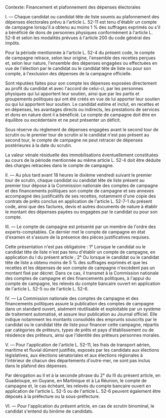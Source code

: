Contexte: Financement et plafonnement des dépenses électorales

I. — Chaque candidat ou candidat tête de liste soumis au plafonnement des dépenses électorales prévu à l'article L. 52-11 est tenu d'établir un compte de campagne lorsqu'il a obtenu au moins 1 % des suffrages exprimés ou s'il a bénéficié de dons de personnes physiques conformément à l'article L. 52-8 et selon les modalités prévues à l'article 200 du code général des impôts.

Pour la période mentionnée à l'article L. 52-4 du présent code, le compte de campagne retrace, selon leur origine, l'ensemble des recettes perçues et, selon leur nature, l'ensemble des dépenses engagées ou effectuées en vue de l'élection par le candidat ou le candidat tête de liste ou pour son compte, à l'exclusion des dépenses de la campagne officielle.

Sont réputées faites pour son compte les dépenses exposées directement au profit du candidat et avec l'accord de celui-ci, par les personnes physiques qui lui apportent leur soutien, ainsi que par les partis et groupements politiques qui ont été créés en vue de lui apporter leur soutien ou qui lui apportent leur soutien. Le candidat estime et inclut, en recettes et en dépenses, les avantages directs ou indirects, les prestations de services et dons en nature dont il a bénéficié. Le compte de campagne doit être en équilibre ou excédentaire et ne peut présenter un déficit.

Sous réserve du règlement de dépenses engagées avant le second tour de scrutin ou le premier tour de scrutin si le candidat n'est pas présent au second tour, le compte de campagne ne peut retracer de dépenses postérieures à la date du scrutin.

La valeur vénale résiduelle des immobilisations éventuellement constituées au cours de la période mentionnée au même article L. 52-4 doit être déduite des charges retracées dans le compte de campagne.

II. — Au plus tard avant 18 heures le dixième vendredi suivant le premier tour de scrutin, chaque candidat ou candidat tête de liste présent au premier tour dépose à la Commission nationale des comptes de campagne et des financements politiques son compte de campagne et ses annexes accompagné des justificatifs de ses recettes, notamment d'une copie des contrats de prêts conclus en application de l'article L. 52-7-1 du présent code, ainsi que des factures, devis et autres documents de nature à établir le montant des dépenses payées ou engagées par le candidat ou pour son compte.

III. — Le compte de campagne est présenté par un membre de l'ordre des experts-comptables. Ce dernier met le compte de campagne en état d'examen et s'assure de la présence des pièces justificatives requises.

Cette présentation n'est pas obligatoire : 1° Lorsque le candidat ou le candidat tête de liste n'est pas tenu d'établir un compte de campagne, en application du I du présent article ; 2° Ou lorsque le candidat ou le candidat tête de liste a obtenu moins de 5 % des suffrages exprimés et que les recettes et les dépenses de son compte de campagne n'excèdent pas un montant fixé par décret. Dans ce cas, il transmet à la Commission nationale des comptes de campagne et des financements politiques, à l'appui du compte de campagne, les relevés du compte bancaire ouvert en application de l'article L. 52-5 ou de l'article L. 52-6.

IV. — La Commission nationale des comptes de campagne et des financements politiques assure la publication des comptes de campagne dans un standard ouvert, aisément réutilisable et exploitable par un système de traitement automatisé, et assure leur publication au Journal officiel. Elle indique notamment les montants consolidés des emprunts souscrits par le candidat ou le candidat tête de liste pour financer cette campagne, répartis par catégories de prêteurs, types de prêts et pays d'établissement ou de résidence des prêteurs, ainsi que l'identité des prêteurs personnes morales.

V. — Pour l'application de l'article L. 52-11, les frais de transport aérien, maritime et fluvial dûment justifiés, exposés par les candidats aux élections législatives, aux élections sénatoriales et aux élections régionales à l'intérieur de chacun des départements d'outre-mer, ne sont pas inclus dans le plafond des dépenses.

Par dérogation au II et à la seconde phrase du 2° du III du présent article, en Guadeloupe, en Guyane, en Martinique et à La Réunion, le compte de campagne et, le cas échéant, les relevés du compte bancaire ouvert en application de l'article L. 52-5 ou de l'article L. 52-6 peuvent également être déposés à la préfecture ou la sous-préfecture.

VI. — Pour l'application du présent article, en cas de scrutin binominal, le candidat s'entend du binôme de candidats.